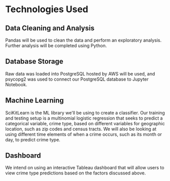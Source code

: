 # Technologies Used

## Data Cleaning and Analysis
Pandas will be used to clean the data and perform an exploratory analysis. Further analysis will be completed using Python.

## Database Storage
Raw data was loaded into PostgreSQL hosted by AWS will be used, and psycopg2 was used to connect our PostgreSQL database to Jupyter Notebook.

## Machine Learning
SciKitLearn is the ML library we'll be using to create a classifier. Our training and testing setup is a multinomial logistic regression that seeks to predict a categorical variable, crime type, based on different variables for geographic location, such as zip codes and census tracts. We will also be looking at using different time elements of when a crime occurs, such as its month or day, to predict crime type.

## Dashboard
We intend on using an interactive Tableau dashboard that will allow users to view crime type predictions based on the factors discussed above.
